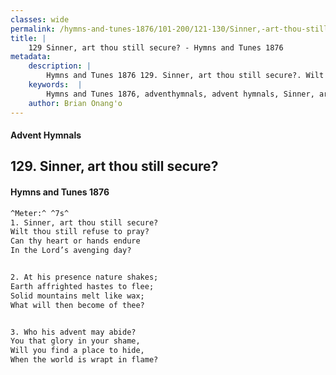 ```yaml
---
classes: wide
permalink: /hymns-and-tunes-1876/101-200/121-130/Sinner,-art-thou-still-secure/
title: |
    129 Sinner, art thou still secure? - Hymns and Tunes 1876
metadata:
    description: |
        Hymns and Tunes 1876 129. Sinner, art thou still secure?. Wilt thou still refuse to pray? Can thy heart or hands endure  In the Lord’s avenging day? 
    keywords:  |
        Hymns and Tunes 1876, adventhymnals, advent hymnals, Sinner, art thou still secure?, Wilt thou still refuse to pray?, 
    author: Brian Onang'o
---
```


#### Advent Hymnals
## 129. Sinner, art thou still secure?
####  Hymns and Tunes 1876

```txt
^Meter:^ ^7s^
1. Sinner, art thou still secure?
Wilt thou still refuse to pray?
Can thy heart or hands endure 
In the Lord’s avenging day?


2. At his presence nature shakes;
Earth affrighted hastes to flee;
Solid mountains melt like wax;
What will then become of thee?


3. Who his advent may abide?
You that glory in your shame,
Will you find a place to hide,
When the world is wrapt in flame?
```